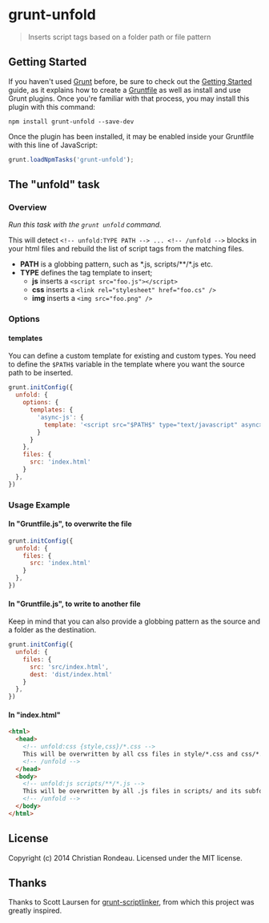 # grunt-unfold

> Inserts script tags based on a folder path or file pattern

## Getting Started

If you haven't used [Grunt](http://gruntjs.com/) before, be sure to check out the [Getting Started](http://gruntjs.com/getting-started) guide, as it explains how to create a [Gruntfile](http://gruntjs.com/sample-gruntfile) as well as install and use Grunt plugins. Once you're familiar with that process, you may install this plugin with this command:

```shell
npm install grunt-unfold --save-dev
```

Once the plugin has been installed, it may be enabled inside your Gruntfile with this line of JavaScript:

```js
grunt.loadNpmTasks('grunt-unfold');
```

## The "unfold" task

### Overview
_Run this task with the `grunt unfold` command._

This will detect `<!-- unfold:TYPE PATH --> ... <!-- /unfold -->` blocks in your html files and rebuild the list of script tags from the matching files.

* **PATH** is a globbing pattern, such as \*.js, scripts/\*\*/\*.js etc.
* **TYPE** defines the tag template to insert;
  * **js** inserts a `<script src="foo.js"></script>`
  * **css** inserts a `<link rel="stylesheet" href="foo.cs" />`
  * **img** inserts a `<img src="foo.png" />`

### Options

#### templates

You can define a custom template for existing and custom types. You need to define the `$PATH$` variable in the template where you want the source path to be inserted.

```js
grunt.initConfig({
  unfold: {
    options: {
      templates: {
        'async-js': {
		  template: '<script src="$PATH$" type="text/javascript" async></script>'
		}
      }
    },
    files: {
      src: 'index.html'
    }
  },
})
```

### Usage Example

#### In "Gruntfile.js", to overwrite the file

```js
grunt.initConfig({
  unfold: {
    files: {
      src: 'index.html'
	}
  },
})
```

#### In "Gruntfile.js", to write to another file

Keep in mind that you can also provide a globbing pattern as the source and a folder as the destination.

```js
grunt.initConfig({
  unfold: {
    files: {
      src: 'src/index.html',
	  dest: 'dist/index.html'
	}
  },
})
```

#### In "index.html"

```html
<html>
  <head>
    <!-- unfold:css {style,css}/*.css -->
	This will be overwritten by all css files in style/*.css and css/*.css
	<!-- /unfold -->
  </head>
  <body>
    <!-- unfold:js scripts/**/*.js -->
	This will be overwritten by all .js files in scripts/ and its subfolders
	<!-- /unfold -->
  </body>
</html>
```

## License

Copyright (c) 2014 Christian Rondeau. Licensed under the MIT license.

## Thanks

Thanks to Scott Laursen for [grunt-scriptlinker](http://github.com/scott-laursen/grunt-scriptlinker), from which this project was greatly inspired.

